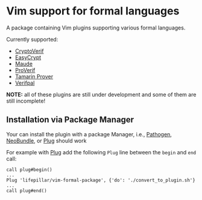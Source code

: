 # Vim support for formal languages

A package containing Vim plugins supporting various formal languages.

Currently supported:

- [CryptoVerif](https://prosecco.gforge.inria.fr/personal/bblanche/cryptoverif/)
- [EasyCrypt](https://www.easycrypt.info)
- [Maude](http://maude.cs.illinois.edu)
- [ProVerif](https://prosecco.gforge.inria.fr/personal/bblanche/proverif/)
- [Tamarin Prover](https://tamarin-prover.github.io/)
- [Verifpal](https://verifpal.com/)

**NOTE:** all of these plugins are still under development and some of them are
still incomplete!


## Installation via Package Manager

Your can install the plugin with a package Manager, i.e., [Pathogen](https://github.com/tpope/vim-pathogen), [NeoBundle](https://github.com/Shougo/neobundle.vim), or [Plug](https://github.com/junegunn/vim-plug) should work

For example with [Plug](https://github.com/junegunn/vim-plug) add the following `Plug` line between the `begin` and `end` call:
```vim
call plug#begin()
... 
Plug 'lifepillar/vim-formal-package', {'do': './convert_to_plugin.sh'}
...
call plug#end()
```